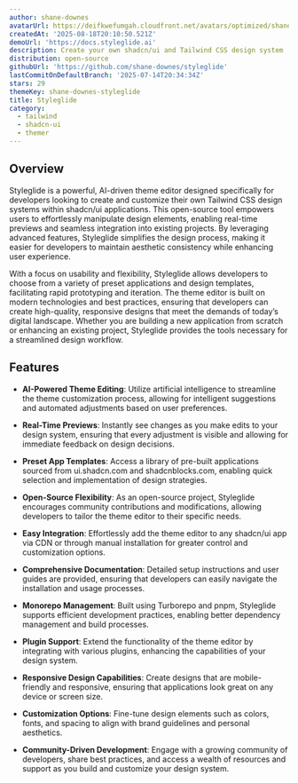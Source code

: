 ```yaml
---
author: shane-downes
avatarUrl: https://deifkwefumgah.cloudfront.net/avatars/optimized/shane-downes-styleglide-avatar-128.webp
createdAt: '2025-08-18T20:10:50.521Z'
demoUrl: 'https://docs.styleglide.ai'
description: Create your own shadcn/ui and Tailwind CSS design system
distribution: open-source
githubUrl: 'https://github.com/shane-downes/styleglide'
lastCommitOnDefaultBranch: '2025-07-14T20:34:34Z'
stars: 29
themeKey: shane-downes-styleglide
title: Styleglide
category:
  - tailwind
  - shadcn-ui
  - themer
---
```

## Overview
Styleglide is a powerful, AI-driven theme editor designed specifically for developers looking to create and customize their own Tailwind CSS design systems within shadcn/ui applications. This open-source tool empowers users to effortlessly manipulate design elements, enabling real-time previews and seamless integration into existing projects. By leveraging advanced features, Styleglide simplifies the design process, making it easier for developers to maintain aesthetic consistency while enhancing user experience.

With a focus on usability and flexibility, Styleglide allows developers to choose from a variety of preset applications and design templates, facilitating rapid prototyping and iteration. The theme editor is built on modern technologies and best practices, ensuring that developers can create high-quality, responsive designs that meet the demands of today’s digital landscape. Whether you are building a new application from scratch or enhancing an existing project, Styleglide provides the tools necessary for a streamlined design workflow.

## Features
- **AI-Powered Theme Editing**: Utilize artificial intelligence to streamline the theme customization process, allowing for intelligent suggestions and automated adjustments based on user preferences.
  
- **Real-Time Previews**: Instantly see changes as you make edits to your design system, ensuring that every adjustment is visible and allowing for immediate feedback on design decisions.
  
- **Preset App Templates**: Access a library of pre-built applications sourced from ui.shadcn.com and shadcnblocks.com, enabling quick selection and implementation of design strategies.
  
- **Open-Source Flexibility**: As an open-source project, Styleglide encourages community contributions and modifications, allowing developers to tailor the theme editor to their specific needs.
  
- **Easy Integration**: Effortlessly add the theme editor to any shadcn/ui app via CDN or through manual installation for greater control and customization options.
  
- **Comprehensive Documentation**: Detailed setup instructions and user guides are provided, ensuring that developers can easily navigate the installation and usage processes.
  
- **Monorepo Management**: Built using Turborepo and pnpm, Styleglide supports efficient development practices, enabling better dependency management and build processes.
  
- **Plugin Support**: Extend the functionality of the theme editor by integrating with various plugins, enhancing the capabilities of your design system.
  
- **Responsive Design Capabilities**: Create designs that are mobile-friendly and responsive, ensuring that applications look great on any device or screen size.
  
- **Customization Options**: Fine-tune design elements such as colors, fonts, and spacing to align with brand guidelines and personal aesthetics.
  
- **Community-Driven Development**: Engage with a growing community of developers, share best practices, and access a wealth of resources and support as you build and customize your design system.
